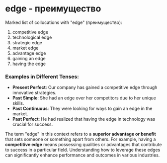 # edge - преимущество

Marked list of collocations with "edge" (преимущество):

1. competitive edge  
2. technological edge  
3. strategic edge  
4. market edge  
5. advantage edge  
6. gaining an edge  
7. having the edge  

### Examples in Different Tenses:

- **Present Perfect**: Our company has gained a competitive edge through innovative strategies.  
- **Past Simple**: She had an edge over her competitors due to her unique skills.  
- **Past Continuous**: They were looking for ways to gain an edge in the market.  
- **Past Perfect**: He had realized that having the edge in technology was crucial for success.  

The term "edge" in this context refers to a **superior advantage or benefit** that sets someone or something apart from others. For example, having a **competitive edge** means possessing qualities or advantages that contribute to success in a particular field. Understanding how to leverage these edges can significantly enhance performance and outcomes in various industries.
